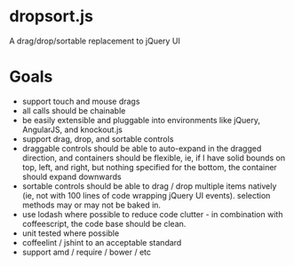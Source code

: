 dropsort.js
===========

A drag/drop/sortable replacement to jQuery UI

Goals
=====
* support touch and mouse drags
* all calls should be chainable
* be easily extensible and pluggable into environments like jQuery, AngularJS, and knockout.js
* support drag, drop, and sortable controls
* draggable controls should be able to auto-expand in the dragged direction, and containers should be flexible, ie, if I have solid bounds on top, left, and right, but nothing specified for the bottom, the container should expand downwards
* sortable controls should be able to drag / drop multiple items natively (ie, not with 100 lines of code wrapping jQuery UI events). selection methods may or may not be baked in.
* use lodash where possible to reduce code clutter - in combination with coffeescript, the code base should be clean.
* unit tested where possible
* coffeelint / jshint to an acceptable standard
* support amd / require / bower / etc
